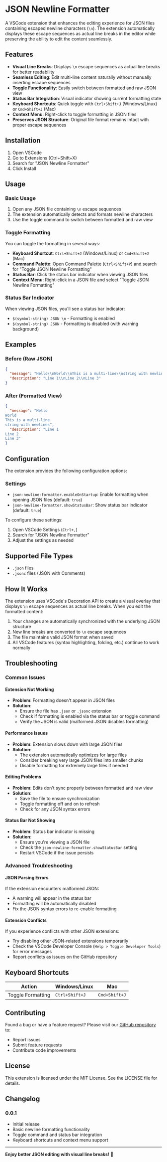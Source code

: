 # JSON Newline Formatter

A VSCode extension that enhances the editing experience for JSON files containing escaped newline characters (`\n`). The extension automatically displays these escape sequences as actual line breaks in the editor while preserving the ability to edit the content seamlessly.

## Features

- **Visual Line Breaks**: Displays `\n` escape sequences as actual line breaks for better readability
- **Seamless Editing**: Edit multi-line content naturally without manually inserting escape sequences
- **Toggle Functionality**: Easily switch between formatted and raw JSON view
- **Status Bar Integration**: Visual indicator showing current formatting state
- **Keyboard Shortcuts**: Quick toggle with `Ctrl+Shift+J` (Windows/Linux) or `Cmd+Shift+J` (Mac)
- **Context Menu**: Right-click to toggle formatting in JSON files
- **Preserves JSON Structure**: Original file format remains intact with proper escape sequences

## Installation

1. Open VSCode
2. Go to Extensions (Ctrl+Shift+X)
3. Search for "JSON Newline Formatter"
4. Click Install

## Usage

### Basic Usage

1. Open any JSON file containing `\n` escape sequences
2. The extension automatically detects and formats newline characters
3. Use the toggle command to switch between formatted and raw view

### Toggle Formatting

You can toggle the formatting in several ways:

- **Keyboard Shortcut**: `Ctrl+Shift+J` (Windows/Linux) or `Cmd+Shift+J` (Mac)
- **Command Palette**: Open Command Palette (`Ctrl+Shift+P`) and search for "Toggle JSON Newline Formatting"
- **Status Bar**: Click the status bar indicator when viewing JSON files
- **Context Menu**: Right-click in a JSON file and select "Toggle JSON Newline Formatting"

### Status Bar Indicator

When viewing JSON files, you'll see a status bar indicator:

- `$(symbol-string) JSON \n` - Formatting is enabled
- `$(symbol-string) JSON` - Formatting is disabled (with warning background)

## Examples

### Before (Raw JSON)

```json
{
  "message": "Hello\\nWorld\\nThis is a multi-line\\nstring with newlines",
  "description": "Line 1\\nLine 2\\nLine 3"
}
```

### After (Formatted View)

```json
{
  "message": "Hello
World
This is a multi-line
string with newlines",
  "description": "Line 1
Line 2
Line 3"
}
```

## Configuration

The extension provides the following configuration options:

### Settings

- `json-newline-formatter.enableOnStartup`: Enable formatting when opening JSON files (default: `true`)
- `json-newline-formatter.showStatusBar`: Show status bar indicator (default: `true`)

To configure these settings:

1. Open VSCode Settings (`Ctrl+,`)
2. Search for "JSON Newline Formatter"
3. Adjust the settings as needed

## Supported File Types

- `.json` files
- `.jsonc` files (JSON with Comments)

## How It Works

The extension uses VSCode's Decoration API to create a visual overlay that displays `\n` escape sequences as actual line breaks. When you edit the formatted content:

1. Your changes are automatically synchronized with the underlying JSON structure
2. New line breaks are converted to `\n` escape sequences
3. The file maintains valid JSON format when saved
4. All VSCode features (syntax highlighting, folding, etc.) continue to work normally

## Troubleshooting

### Common Issues

#### Extension Not Working

- **Problem**: Formatting doesn't appear in JSON files
- **Solution**: 
  - Ensure the file has `.json` or `.jsonc` extension
  - Check if formatting is enabled via the status bar or toggle command
  - Verify the JSON is valid (malformed JSON disables formatting)

#### Performance Issues

- **Problem**: Extension slows down with large JSON files
- **Solution**: 
  - The extension automatically optimizes for large files
  - Consider breaking very large JSON files into smaller chunks
  - Disable formatting for extremely large files if needed

#### Editing Problems

- **Problem**: Edits don't sync properly between formatted and raw view
- **Solution**:
  - Save the file to ensure synchronization
  - Toggle formatting off and on to refresh
  - Check for any JSON syntax errors

#### Status Bar Not Showing

- **Problem**: Status bar indicator is missing
- **Solution**:
  - Ensure you're viewing a JSON file
  - Check the `json-newline-formatter.showStatusBar` setting
  - Restart VSCode if the issue persists

### Advanced Troubleshooting

#### JSON Parsing Errors

If the extension encounters malformed JSON:

- A warning will appear in the status bar
- Formatting will be automatically disabled
- Fix the JSON syntax errors to re-enable formatting

#### Extension Conflicts

If you experience conflicts with other JSON extensions:

- Try disabling other JSON-related extensions temporarily
- Check the VSCode Developer Console (`Help > Toggle Developer Tools`) for error messages
- Report conflicts as issues on the GitHub repository

## Keyboard Shortcuts

| Action | Windows/Linux | Mac |
|--------|---------------|-----|
| Toggle Formatting | `Ctrl+Shift+J` | `Cmd+Shift+J` |

## Contributing

Found a bug or have a feature request? Please visit our [GitHub repository](https://github.com/your-username/json-newline-formatter) to:

- Report issues
- Submit feature requests  
- Contribute code improvements

## License

This extension is licensed under the MIT License. See the LICENSE file for details.

## Changelog

### 0.0.1

- Initial release
- Basic newline formatting functionality
- Toggle command and status bar integration
- Keyboard shortcuts and context menu support

---

**Enjoy better JSON editing with visual line breaks!** 🎉
